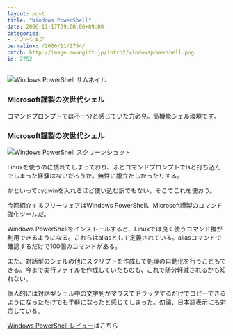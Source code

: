 ```yaml
---
layout: post
title: "Windows PowerShell"
date: 2006-11-17T09:00:00+09:00
categories:
- ソフトウェア
permalink: /2006/11/2754/
catch: http://image.moongift.jp/intro2/windowspowershell.png
id: 2752
---
```

 ![Windows PowerShell サムネイル](http://image.moongift.jp/intro2/windowspowershell.t.png "Windows PowerShell サムネイル")
  

### Microsoft謹製の次世代シェル
  
コマンドプロンプトでは不十分と感じていた方必見。高機能シェル環境です。  
<!--more-->  

### Microsoft謹製の次世代シェル
  

![Windows PowerShell スクリーンショット](http://image.moongift.jp/intro2/windowspowershell.png "Windows PowerShell スクリーンショット")

  

Linuxを使うのに慣れてしまっており、ふとコマンドプロンプトでlsと打ち込んでしまった経験はないだろうか。無性に腹立たしかったりする。

  

かといってcygwinを入れるほど使い込む訳でもない。そこでこれを使おう。

  

今回紹介するフリーウェアはWindows PowerShell、Microsoft謹製のコマンド強化ツールだ。

  

Windows PowerShellをインストールすると、Linuxでは良く使うコマンド群が利用できるようになる。これらはaliasとして定義されている。aliasコマンドで確認するだけで100個のコマンドがある。

  

また、対話型のシェルの他にスクリプトを作成して処理の自動化を行うこともできる。今まで実行ファイルを作成していたものも、これで随分軽減されるかも知れない。

  

個人的には対話型シェル中の文字列がマウスでドラッグするだけでコピーできるようになっただけでも手軽になったと感じてしまった。勿論、日本語表示にも対応している。

  

[Windows PowerShell レビュー](http://oss.moongift.jp/review/i-2755.html)はこちら

